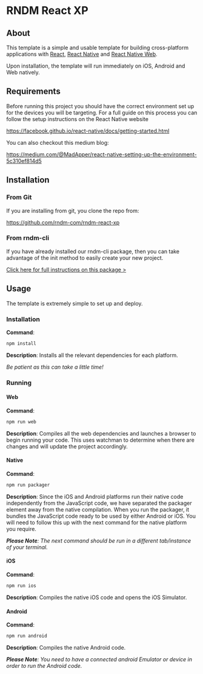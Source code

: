 # RNDM React XP

## About

This template is a simple and usable template for building cross-platform applications with [React](https://reactjs.org/), [React Native](https://facebook.github.io/react-native/) and [React Native Web](https://necolas.github.io/react-native-web).

Upon installation, the template will run immediately on iOS, Android and Web natively.

## Requirements

Before running this project you should have the correct environment set up for the devices you will be targeting. For a full guide on this process you can follow the setup instructions on the
React Native website

https://facebook.github.io/react-native/docs/getting-started.html

You can also checkout this medium blog:

https://medium.com/@MadApper/react-native-setting-up-the-environment-5c310ef814d5

## Installation

### From Git

If you are installing from git, you clone the repo from:

https://github.com/rndm-com/rndm-react-xp

### From rndm-cli

If you have already installed our rndm-cli package, then you can take advantage of the init method to easily create your new project.

[Click here for full instructions on this package >](https://github.com/rndm-com/rndm-cli)

## Usage

The template is extremely simple to set up and deploy.

### Installation

**Command**:
```sh
npm install
```
**Description**: Installs all the relevant dependencies for each platform.

_Be patient as this can take a little time!_

### Running

#### Web

**Command**:
```sh
npm run web
```
**Description**: Compiles all the web dependencies and launches a browser to begin running your code. This uses watchman to determine when there are changes and will update the project accordingly.

#### Native

**Command**:
```sh
npm run packager
```
**Description**: Since the iOS and Android platforms run their native code independently from the JavaScript code, we have separated the packager element away from the native compilation. When you run the packager, it bundles the JavaScript code ready to be used by either Android or iOS. You will need to follow this up with the next command for the native platform you require.

_**Please Note**: The next command should be run in a different tab/instance of your terminal._

#### iOS

**Command**:
```sh
npm run ios
```
**Description**: Compiles the native iOS code and opens the iOS Simulator.

#### Android

**Command**:
```sh
npm run android
```
**Description**: Compiles the native Android code.

_**Please Note**: You need to have a connected android Emulator or device in order to run the Android code._
